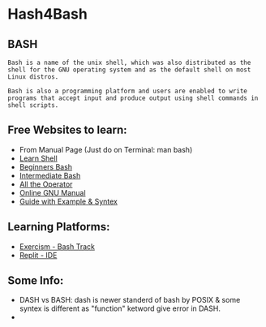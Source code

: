 # Hash4Bash

## BASH
```
Bash is a name of the unix shell, which was also distributed as the shell for the GNU operating system and as the default shell on most Linux distros.

Bash is also a programming platform and users are enabled to write programs that accept input and produce output using shell commands in shell scripts.
```

## 

## Free Websites to learn:
- From Manual Page (Just do on Terminal: man bash)
- [Learn Shell](https://www.learnshell.org/)
- [Beginners Bash](https://linuxconfig.org/bash-scripting-tutorial-for-beginners)
- [Intermediate Bash](https://linuxconfig.org/bash-scripting-tutorial)
- [All the Operator](https://linuxhint.com/bash_operator_examples)
- [Online GNU Manual](https://www.gnu.org/savannah-checkouts/gnu/bash/manual/bash.html)
- [Guide with Example & Syntex](https://tldp.org/LDP/abs/html/)

## Learning Platforms:
- [Exercism - Bash Track](https://exercism.org/tracks/bash)
- [Replit - IDE](https://replit.com/)

## Some Info:
- DASH vs BASH: dash is newer standerd of bash by POSIX & some syntex is different as "function" ketword give error in DASH.
- 

